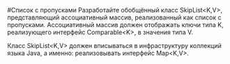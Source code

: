 #Список с пропусками
Разработайте обобщённый класс SkipList\<K,V>, представляющий ассоциативный массив, реализованный как список с пропусками. Ассоциативный массив должен отображать ключи типа K, реализующего интерфейс Comparable\<K>, в значения типа V.

Класс SkipList\<K,V> должен вписываться в инфраструктуру коллекций языка Java, а именно: реализовывать интерфейс Map\<K,V>.
